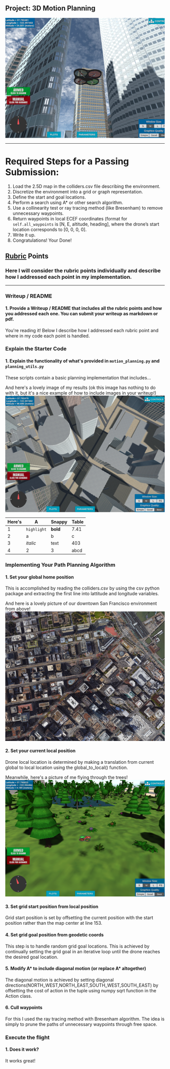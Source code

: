 ## Project: 3D Motion Planning
![Quad Image](./misc/enroute.png)

---


# Required Steps for a Passing Submission:
1. Load the 2.5D map in the colliders.csv file describing the environment.
2. Discretize the environment into a grid or graph representation.
3. Define the start and goal locations.
4. Perform a search using A* or other search algorithm.
5. Use a collinearity test or ray tracing method (like Bresenham) to remove unnecessary waypoints.
6. Return waypoints in local ECEF coordinates (format for `self.all_waypoints` is [N, E, altitude, heading], where the drone’s start location corresponds to [0, 0, 0, 0].
7. Write it up.
8. Congratulations!  Your Done!

## [Rubric](https://review.udacity.com/#!/rubrics/1534/view) Points
### Here I will consider the rubric points individually and describe how I addressed each point in my implementation.  

---
### Writeup / README

#### 1. Provide a Writeup / README that includes all the rubric points and how you addressed each one.  You can submit your writeup as markdown or pdf.  

You're reading it! Below I describe how I addressed each rubric point and where in my code each point is handled.

### Explain the Starter Code

#### 1. Explain the functionality of what's provided in `motion_planning.py` and `planning_utils.py`
These scripts contain a basic planning implementation that includes...

And here's a lovely image of my results (ok this image has nothing to do with it, but it's a nice example of how to include images in your writeup!)
![Top Down View](./misc/high_up.png)

Here's | A | Snappy | Table
--- | --- | --- | ---
1 | `highlight` | **bold** | 7.41
2 | a | b | c
3 | *italic* | text | 403
4 | 2 | 3 | abcd

### Implementing Your Path Planning Algorithm

#### 1. Set your global home position
This is accomplished by reading the colliders.csv by using the csv python package and extracting the first line into lattitude and longitude variables.

And here is a lovely picture of our downtown San Francisco environment from above!
![Map of SF](./misc/map.png)

#### 2. Set your current local position
Drone local location is determined by making a translation from current global to local location using the global_to_local() function.

Meanwhile, here's a picture of me flying through the trees!
![Forest Flying](./misc/in_the_trees.png)

#### 3. Set grid start position from local position
Grid start position is set by offsetting the current position with the start position rather than the map center at line 153.  
#### 4. Set grid goal position from geodetic coords
This step is to handle random grid goal locations. This is achieved by continually setting the grid goal in an iterative loop until the drone reaches the desired goal location. 
#### 5. Modify A* to include diagonal motion (or replace A* altogether)
The diagonal motion is achieved by setting diagonal directions(NORTH_WEST,NORTH_EAST,SOUTH_WEST,SOUTH_EAST) by offsetting the cost of action in the tuple using numpy sqrt function in the Action class. 
#### 6. Cull waypoints 
For this I used the ray tracing method with Bresenham algorithm. The idea is simply to prune the paths of unnecessary waypoints through free space.



### Execute the flight
#### 1. Does it work?
It works great!



